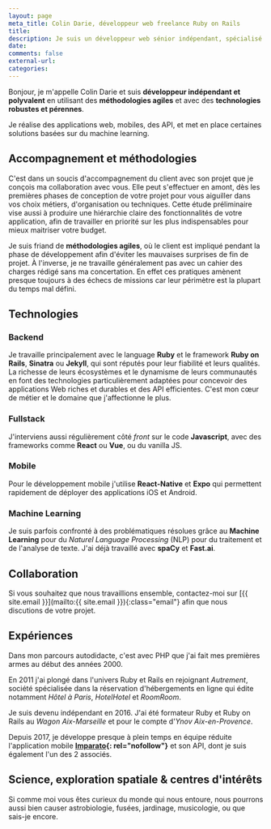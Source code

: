 ```yaml
---
layout: page
meta_title: Colin Darie, développeur web freelance Ruby on Rails
title:
description: Je suis un développeur web sénior indépendant, spécialisé dans Ruby et Ruby on Rails.
date:
comments: false
external-url:
categories:
---
```


Bonjour, je m'appelle Colin Darie et suis <strong>développeur indépendant et polyvalent</strong> en utilisant des <strong>méthodologies agiles</strong> et avec des <strong>technologies robustes et pérennes</strong>.

Je réalise des applications web, mobiles, des API, et met en place certaines solutions basées sur du machine learning.

## Accompagnement et méthodologies

C'est dans un soucis d'accompagnement du client avec son projet que je conçois ma collaboration avec vous. Elle peut s'effectuer en amont, dès les premières phases de conception de votre projet pour vous aiguiller dans vos choix métiers, d'organisation ou techniques. Cette étude préliminaire vise aussi à produire une hiérarchie claire des fonctionnalités de votre application, afin de travailler en priorité sur les plus indispensables pour mieux maitriser votre budget.

Je suis friand de **méthodologies agiles**, où le client est impliqué pendant la phase de développement afin d'éviter les mauvaises surprises de fin de projet.
À l'inverse, je ne travaille généralement pas avec un cahier des charges rédigé sans ma concertation. En effet ces pratiques amènent presque toujours à des échecs de missions car leur périmètre est la plupart du temps mal défini.

## Technologies

### Backend
Je travaille principalement avec le language **Ruby** et le framework **Ruby on Rails**, **Sinatra** ou **Jekyll**, qui sont réputés pour leur fiabilité et leurs qualités. La richesse de leurs écosystèmes et le dynamisme de leurs communautés en font des technologies particulièrement adaptées pour concevoir des applications Web riches et durables et des API efficientes. C'est mon cœur de métier et le domaine que j'affectionne le plus.

### Fullstack
J'interviens aussi régulièrement côté *front* sur le code **Javascript**, avec des frameworks comme **React** ou **Vue**, ou du vanilla JS.

### Mobile
Pour le développement mobile j'utilise **React-Native** et **Expo** qui permettent rapidement de déployer des applications iOS et Android.

### Machine Learning
Je suis parfois confronté à des problématiques résolues grâce au **Machine Learning** pour du *Naturel Language Processing* (NLP) pour du traitement et de l'analyse de texte. J'ai déjà travaillé avec **spaCy** et **Fast.ai**.

## Collaboration
Si vous souhaitez que nous travaillions ensemble, contactez-moi sur [{{ site.email }}](mailto:{{ site.email }}){:class="email"} afin que nous discutions de votre projet.


## Expériences

Dans mon parcours autodidacte, c'est avec PHP que j'ai fait mes premières armes au début des années 2000.

En 2011 j'ai plongé dans l'univers Ruby et Rails en rejoignant *Autrement*, société spécialisée dans la réservation d'hébergements en ligne qui édite notamment *Hôtel à Paris*, *HotelHotel* et *RoomRoom*.

Je suis devenu indépendant en 2016. J'ai été formateur Ruby et Ruby on Rails au *Wagon Aix-Marseille* et pour le compte d'*Ynov Aix-en-Provence*.

Depuis 2017, je développe presque à plein temps en équipe réduite l'application mobile **[Imparato](https://imparato.io){: rel="nofollow"}** et son API, dont je suis également l'un des 2 associés.

## Science, exploration spatiale & centres d'intérêts

Si comme moi vous êtes curieux du monde qui nous entoure,  nous pourrons aussi bien causer astrobiologie, fusées, jardinage, musicologie, ou que sais-je encore.
